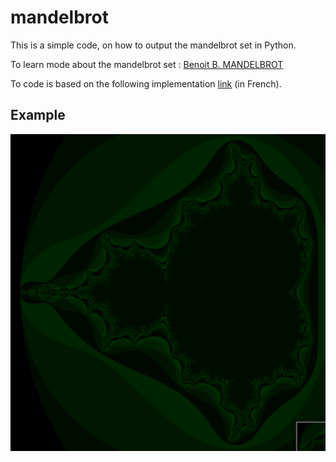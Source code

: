mandelbrot
==========

This is a simple code, on how to output the mandelbrot set in Python.

To learn mode about the mandelbrot set : [Benoit B. MANDELBROT](http://users.math.yale.edu/mandelbrot/)

To code is based on the following implementation [link](http://fr.openclassrooms.com/informatique/cours/dessiner-la-fractale-de-mandelbrot/en-couleur-c-est-plus-joli) (in French).

Example 
----

![Mandelbrot](https://github.com/Noktec/mandelbrot/blob/master/mandelbrot.jpg?raw=true "mandelbrot set")